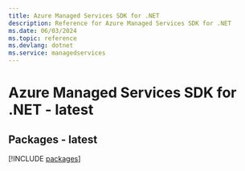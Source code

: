 ```yaml
---
title: Azure Managed Services SDK for .NET
description: Reference for Azure Managed Services SDK for .NET
ms.date: 06/03/2024
ms.topic: reference
ms.devlang: dotnet
ms.service: managedservices
---
```

# Azure Managed Services SDK for .NET - latest
## Packages - latest
[!INCLUDE [packages](managed-services-index.md)]